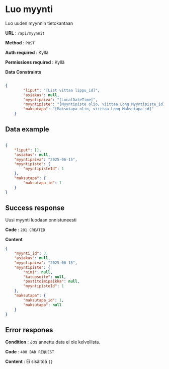 # Luo myynti

Luo uuden myynnin tietokantaan

**URL** : `/api/myynnit`

**Method** : `POST`

**Auth required** : Kyllä

**Permissions required** : Kyllä

**Data Constraints**

```json

{
        "liput": "[List vittaa lippu_id]",
        "asiakas": null,
        "myyntipaiva": "[LocalDateTime]",
        "myyntipiste": "[Myyntipiste olio, viittaa Long Myyntipiste_id]",
        "maksutapa": "[Maksutapa olio, viittaa Long Maksutapa_id]"
    }
```

## Data example 

```json

{
    "liput": [],
    "asiakas": null,
    "myyntipaiva": "2025-06-15",
    "myyntipiste": {
        "myyntipisteId": 1
    },
    "maksutapa": {
        "maksutapa_id": 1
    }
}

```

## Success response

Uusi myynti luodaan onnistuneesti

**Code** : `201 CREATED`

**Content**

```json
{
    "myynti_id": 3,
    "asiakas": null,
    "myyntipaiva": "2025-06-15",
    "myyntipiste": {
        "nimi": null,
        "katuosoite": null,
        "postitoimipaikka": null,
        "myyntipisteId": 1
    },
    "maksutapa": {
        "maksutapa_id": 1,
        "maksutapa": null
    }
}
```

## Error respones

**Condition** : Jos annettu data ei ole kelvollista.

**Code** : `400 BAD REQUEST`

**Content** : Ei sisältöä `{}`